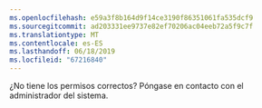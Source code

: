 ```yaml
---
ms.openlocfilehash: e59a3f8b164d9f14ce3190f86351061fa535dcf9
ms.sourcegitcommit: ad203331ee9737e82ef70206ac04eeb72a5f9c7f
ms.translationtype: MT
ms.contentlocale: es-ES
ms.lasthandoff: 06/18/2019
ms.locfileid: "67216840"
---
```

¿No tiene los permisos correctos? Póngase en contacto con el administrador del sistema.